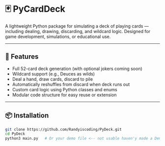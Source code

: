 # 🃏 PyCardDeck

A lightweight Python package for simulating a deck of playing cards — including dealing, drawing, discarding, and wildcard logic. Designed for game development, simulations, or educational use.

---

## 🔧 Features

- Full 52-card deck generation (with optional jokers coming soon)
- Wildcard support (e.g., Deuces as wilds)
- Deal a hand, draw cards, discard to pile
- Automatically reshuffles from discard when deck runs out
- Custom card logic using Python classes and enums
- Modular code structure for easy reuse or extension

---

## 📦 Installation

```bash
git clone https://github.com/Randyiscoding/PyDeck.git
cd PyDeck
python3 main.py   # Or your demo file <-- not usable haven'y made a Demo file yet but i got you i promies lol
